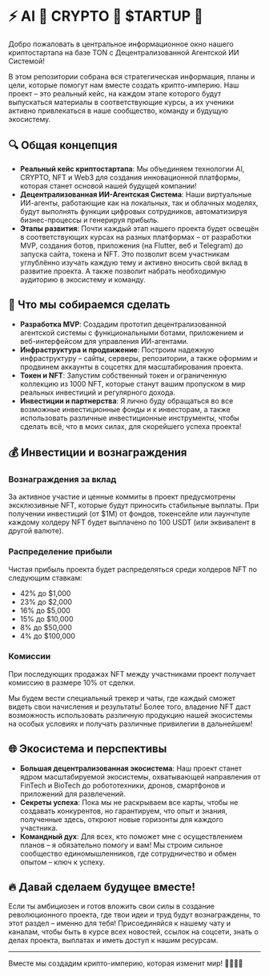 # ⚡️ AI 🤖 CRYPTO 💎 $TARTUP 🚀

Добро пожаловать в центральное информационное окно нашего криптостартапа на базе TON с Децентрализованной Агентской ИИ Системой! 

В этом репозитории собрана вся стратегическая информация, планы и цели, которые помогут нам вместе создать крипто-империю. Наш проект – это реальный кейс, на каждом этапе которого будут выпускаться материалы в соответствующие курсы, а их ученики активно привлекаться в наше сообщество, команду и будущую экосистему.

## 🔍 Общая концепция

- **Реальный кейс криптостартапа**: Мы объединяем технологии AI, CRYPTO, NFT и Web3 для создания инновационной платформы, которая станет основой нашей будущей компании!
- **Децентрализованная ИИ-Агентская Система**: Наши виртуальные ИИ-агенты, работающие как на локальных, так и облачных моделях, будут выполнять функции цифровых сотрудников, автоматизируя бизнес-процессы и генерируя прибыль.
- **Этапы развития**: Почти каждый этап нашего проекта будет освещён в соответствующих курсах на разных платформах – от разработки MVP, создания ботов, приложения (на Flutter, веб и Telegram) до запуска сайта, токена и NFT. Это позволит всем участникам углублённо изучать каждую тему и активно вносить свой вклад в развитие проекта. А также позволит набрать необходимую аудиторию в экосистему и команду.

## 🚀 Что мы собираемся сделать

- **Разработка MVP**: Создадим прототип децентрализованной агентской системы с функциональными ботами, приложением и веб-интерфейсом для управления ИИ-агентами.
- **Инфраструктура и продвижение**: Построим надежную инфраструктуру – сайты, серверы, репозитории, а также оформим и продвинем аккаунты в соцсетях для масштабирования проекта.
- **Токен и NFT**: Запустим собственный токен и ограниченную коллекцию из 1000 NFT, которые станут вашим пропуском в мир реальных инвестиций и регулярного дохода.
- **Инвестиции и партнерства**: Я лично буду обращаться во все возможные инвестиционные фонды и к инвесторам, а также использовать различные инвестиционные инструменты, чтобы сделать всё, что в моих силах, для скорейшего успеха проекта!

## 💰 Инвестиции и вознаграждения

### Вознаграждения за вклад
За активное участие и ценные коммиты в проект предусмотрены эксклюзивные NFT, которые будут приносить стабильные выплаты. При получении инвестиций (от $1M) от фондов, токенсейле или лаунчпуле каждому холдеру NFT будет выплачено по 100 USDT (или эквивалент в другой валюте).

### Распределение прибыли
Чистая прибыль проекта будет распределяться среди холдеров NFT по следующим ставкам:

- 42% до $1,000
- 23% до $2,000
- 16% до $5,000
- 15% до $10,000
- 8% до $50,000
- 4% до $100,000

### Комиссии
При последующих продажах NFT между участниками проект получает комиссию в размере 10% от сделки.

Мы будем вести специальный трекер и чаты, где каждый сможет видеть свои начисления и результаты! Более того, владение NFT даст возможность использовать различную продукцию нашей экосистемы на особых условиях и получать различные привилегии в дальнейшем!

## 🌐 Экосистема и перспективы

- **Большая децентрализованная экосистема**: Наш проект станет ядром масштабируемой экосистемы, охватывающей направления от FinTech и BioTech до робототехники, дронов, смартфонов и приложений для развлечений.
- **Секреты успеха**: Пока мы не раскрываем все карты, чтобы не создавать конкурентов, но гарантируем, что опыт и знания, полученные здесь, откроют новые горизонты для каждого участника.
- **Командный дух**: Для всех, кто поможет мне с осуществлением планов – я обязательно помогу и вам! Мы строим сильное сообщество единомышленников, где сотрудничество и обмен опытом – ключ к успеху.

## 🔥 Давай сделаем будущее вместе!

Если ты амбициозен и готов вложить свои силы в создание революционного проекта, где твои идеи и труд будут вознаграждены, то этот раздел – именно для тебя! Присоединяйся к нашему чату и каналам, чтобы быть в курсе всех новостей, ссылок на соцсети, знать о делах проекта, выплатах и иметь доступ к нашим ресурсам. 

---

Вместе мы создадим крипто-империю, которая изменит мир! 🚀💎🤖🔥